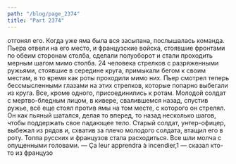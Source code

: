 ```yaml
---
path: "/blog/page_2374"
title: "Part 2374"
---
```


отгонял его.
Когда уже яма была вся засыпана, послышалась команда. Пьера отвели на его место, и французские войска, стоявшие фронтами по обеим сторонам столба, сделали полуоборот и стали проходить мерным шагом мимо столба. 24 человека стрелков с разряженными ружьями, стоявшие в середине круга, примыкали бегом к своим местам, в то время как роты проходили мимо них.
Пьер смотрел теперь бессмысленными глазами на этих стрелков, которые попарно выбегали из круга. Все, кроме одного, присоединились к ротам. Молодой солдат с мертво-бледным лицом, в кивере, свалившемся назад, спустив ружье, всё еще стоял против ямы на том месте, с которого он стрелял. Он как пьяный шатался, делая то вперед, то назад несколько шагов, чтобы поддержать свое падающее тело. Старый солдат, унтер-офицер, выбежал из рядов и, схватив за плечо молодого солдата, втащил его в роту. Толпа русских и французов стала расходиться. Все шли молча с опущенными головами.
— Ça leur apprendra à incendier,1 — сказал кто-то из французо
